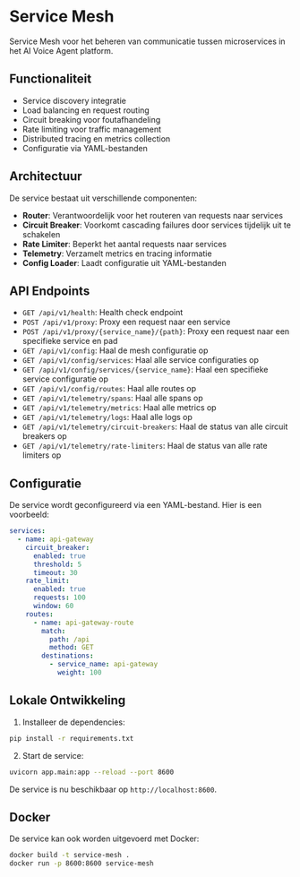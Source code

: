 # Service Mesh

Service Mesh voor het beheren van communicatie tussen microservices in het AI Voice Agent platform.

## Functionaliteit

- Service discovery integratie
- Load balancing en request routing
- Circuit breaking voor foutafhandeling
- Rate limiting voor traffic management
- Distributed tracing en metrics collection
- Configuratie via YAML-bestanden

## Architectuur

De service bestaat uit verschillende componenten:

- **Router**: Verantwoordelijk voor het routeren van requests naar services
- **Circuit Breaker**: Voorkomt cascading failures door services tijdelijk uit te schakelen
- **Rate Limiter**: Beperkt het aantal requests naar services
- **Telemetry**: Verzamelt metrics en tracing informatie
- **Config Loader**: Laadt configuratie uit YAML-bestanden

## API Endpoints

- `GET /api/v1/health`: Health check endpoint
- `POST /api/v1/proxy`: Proxy een request naar een service
- `POST /api/v1/proxy/{service_name}/{path}`: Proxy een request naar een specifieke service en pad
- `GET /api/v1/config`: Haal de mesh configuratie op
- `GET /api/v1/config/services`: Haal alle service configuraties op
- `GET /api/v1/config/services/{service_name}`: Haal een specifieke service configuratie op
- `GET /api/v1/config/routes`: Haal alle routes op
- `GET /api/v1/telemetry/spans`: Haal alle spans op
- `GET /api/v1/telemetry/metrics`: Haal alle metrics op
- `GET /api/v1/telemetry/logs`: Haal alle logs op
- `GET /api/v1/telemetry/circuit-breakers`: Haal de status van alle circuit breakers op
- `GET /api/v1/telemetry/rate-limiters`: Haal de status van alle rate limiters op

## Configuratie

De service wordt geconfigureerd via een YAML-bestand. Hier is een voorbeeld:

```yaml
services:
  - name: api-gateway
    circuit_breaker:
      enabled: true
      threshold: 5
      timeout: 30
    rate_limit:
      enabled: true
      requests: 100
      window: 60
    routes:
      - name: api-gateway-route
        match:
          path: /api
          method: GET
        destinations:
          - service_name: api-gateway
            weight: 100
```

## Lokale Ontwikkeling

1. Installeer de dependencies:

```bash
pip install -r requirements.txt
```

2. Start de service:

```bash
uvicorn app.main:app --reload --port 8600
```

De service is nu beschikbaar op `http://localhost:8600`.

## Docker

De service kan ook worden uitgevoerd met Docker:

```bash
docker build -t service-mesh .
docker run -p 8600:8600 service-mesh
```